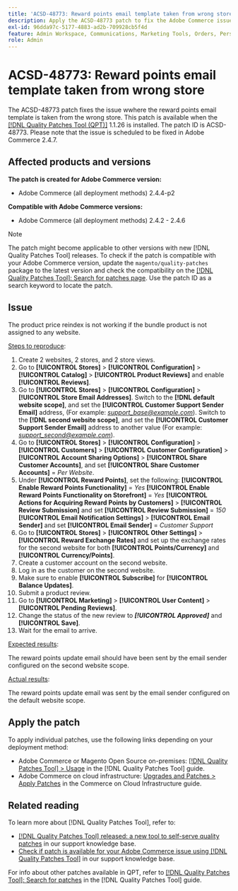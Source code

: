 ```yaml
---
title: 'ACSD-48773: Reward points email template taken from wrong store'
description: Apply the ACSD-48773 patch to fix the Adobe Commerce issue where the reward points email template is taken from the wrong store.
exl-id: 96dda97c-5177-4883-ad2b-709928cb5f4d
feature: Admin Workspace, Communications, Marketing Tools, Orders, Personalization, Rewards
role: Admin
---
```

# ACSD-48773: Reward points email template taken from wrong store

The ACSD-48773 patch fixes the issue wwhere the reward points email template is taken from the wrong store. This patch is available when the [[!DNL Quality Patches Tool (QPT)]](https://experienceleague.adobe.com/en/docs/commerce-knowledge-base/kb/announcements/commerce-announcements/magento-quality-patches-released-new-tool-to-self-serve-quality-patches) 1.1.26 is installed. The patch ID is ACSD-48773. Please note that the issue is scheduled to be fixed in Adobe Commerce 2.4.7.

## Affected products and versions

**The patch is created for Adobe Commerce version:**

* Adobe Commerce (all deployment methods) 2.4.4-p2

**Compatible with Adobe Commerce versions:**

* Adobe Commerce (all deployment methods) 2.4.2 - 2.4.6

>[!NOTE]
>
>The patch might become applicable to other versions with new [!DNL Quality Patches Tool] releases. To check if the patch is compatible with your Adobe Commerce version, update the `magento/quality-patches` package to the latest version and check the compatibility on the [[!DNL Quality Patches Tool]: Search for patches page](https://experienceleague.adobe.com/tools/commerce-quality-patches/index.html). Use the patch ID as a search keyword to locate the patch.

## Issue

The product price reindex is not working if the bundle product is not assigned to any website.

<u>Steps to reproduce</u>:

1. Create 2 websites, 2 stores, and 2 store views.
1. Go to **[!UICONTROL Stores]** > **[!UICONTROL Configuration]** > **[!UICONTROL Catalog]** > **[!UICONTROL Product Reviews]** and enable **[!UICONTROL Reviews]**.
1. Go to **[!UICONTROL Stores]** > **[!UICONTROL Configuration]** > **[!UICONTROL Store Email Addresses]**.
Switch to the **[!DNL default website scope]**, and set the **[!UICONTROL Customer Support Sender Email]** address, (For example: *support_base@example.com*).
Switch to the **[!DNL second website scope]**, and set the **[!UICONTROL Customer Support Sender Email]** address to another value (For example: *support_second@example.com*).
1. Go to **[!UICONTROL Stores]** > **[!UICONTROL Configuration]** > **[!UICONTROL Customers]** > **[!UICONTROL Customer Configuration]** > **[!UICONTROL Account Sharing Options]** > **[!UICONTROL Share Customer Accounts]**, and set **[!UICONTROL Share Customer Accounts]** = *Per Website*.
1. Under **[!UICONTROL Reward Points]**, set the following:
**[!UICONTROL Enable Reward Points Functionality]** = *Yes*
**[!UICONTROL Enable Reward Points Functionality on Storefront]** = *Yes*
**[!UICONTROL Actions for Acquiring Reward Points by Customers]** > **[!UICONTROL Review Submission]** and set **[!UICONTROL Review Submission]** = *150*
**[!UICONTROL Email Notification Settings]** > **[!UICONTROL Email Sender]** and set **[!UICONTROL Email Sender]** = *Customer Support*
1. Go to **[!UICONTROL Stores]** > **[!UICONTROL Other Settings]** > **[!UICONTROL Reward Exchange Rates]** and set up the exchange rates for the second website for both **[!UICONTROL Points/Currency]** and **[!UICONTROL Currency/Points]**.
1. Create a customer account on the second website.
1. Log in as the customer on the second website.
1. Make sure to enable **[!UICONTROL Subscribe]** for **[!UICONTROL Balance Updates]**.
1. Submit a product review.
1. Go to **[!UICONTROL Marketing]** > **[!UICONTROL User Content]** > **[!UICONTROL Pending Reviews]**.
1. Change the status of the new review to ***[!UICONTROL Approved]*** and **[!UICONTROL Save]**.
1. Wait for the email to arrive.

<u>Expected results</u>:

The reward points update email should have been sent by the email sender configured on the second website scope.

<u>Actual results</u>:

The reward points update email was sent by the email sender configured on the default website scope.

## Apply the patch

To apply individual patches, use the following links depending on your deployment method:

* Adobe Commerce or Magento Open Source on-premises: [[!DNL Quality Patches Tool] > Usage](https://experienceleague.adobe.com/docs/commerce-operations/tools/quality-patches-tool/usage.html) in the [!DNL Quality Patches Tool] guide.
* Adobe Commerce on cloud infrastructure: [Upgrades and Patches > Apply Patches](https://experienceleague.adobe.com/docs/commerce-cloud-service/user-guide/develop/upgrade/apply-patches.html) in the Commerce on Cloud Infrastructure guide.

## Related reading

To learn more about [!DNL Quality Patches Tool], refer to:

* [[!DNL Quality Patches Tool] released: a new tool to self-serve quality patches](https://experienceleague.adobe.com/en/docs/commerce-knowledge-base/kb/announcements/commerce-announcements/magento-quality-patches-released-new-tool-to-self-serve-quality-patches) in our support knowledge base.
* [Check if patch is available for your Adobe Commerce issue using [!DNL Quality Patches Tool]](/help/tools/quality-patches-tool/patches-available-in-qpt/check-patch-for-magento-issue-with-magento-quality-patches.md) in our support knowledge base.

For info about other patches available in QPT, refer to [[!DNL Quality Patches Tool]: Search for patches](https://experienceleague.adobe.com/tools/commerce-quality-patches/index.html) in the [!DNL Quality Patches Tool] guide.
